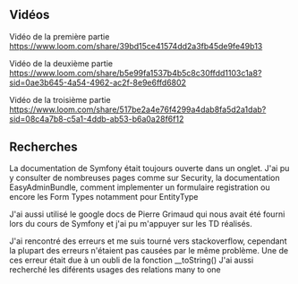 #

<h2>Vidéos</h2>

Vidéo de la première partie
https://www.loom.com/share/39bd15ce41574dd2a3fb45de9fe49b13

Vidéo de la deuxième partie
https://www.loom.com/share/b5e99fa1537b4b5c8c30ffdd1103c1a8?sid=0ae3b645-4a54-4962-ac2f-8e9e6ffd6802

Vidéo de la troisième partie
https://www.loom.com/share/517be2a4e76f4299a4dab8fa5d2a1dab?sid=08c4a7b8-c5a1-4ddb-ab53-b6a0a28f6f12

<h2>Recherches</h2>

La documentation de Symfony était toujours ouverte dans un onglet.
J'ai pu y consulter de nombreuses pages comme sur Security, la documentation
EasyAdminBundle, comment implementer un formulaire registration ou encore les Form Types notamment pour EntityType

J'ai aussi utilisé le google docs de Pierre Grimaud qui nous avait été fourni
lors du cours de Symfony et j'ai pu m'appuyer sur les TD réalisés.

J'ai rencontré des erreurs et me suis tourné vers stackoverflow, cependant la plupart des erreurs n'étaient pas causées
par le même problème. Une de ces erreur était due à un oubli de la fonction __toString()
J'ai aussi recherché les diférents usages des relations many to one

